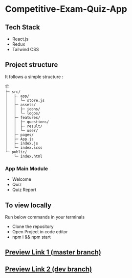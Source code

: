 # Competitive-Exam-Quiz-App

## Tech Stack 
- React.js
- Redux
- Tailwind CSS

## Project structure

It follows a simple structure :
```
📦
├─ src/
│   ├─ app/
│   │  └─ store.js
│   ├─ assets/
│   │  ├─ icons/
│   │  └─ logos/
│   ├─ features/
│   │  ├─ questions/
│   │  ├─ result/
│   │  └─ user/
│   ├─ pages/
│   ├─ App.js
│   ├─ index.js
│   └─ index.scss
└─ public/
    └─ index.html

```

### App Main Module
- Welcome 
- Quiz 
- Quiz Report

## To view locally
Run below commands in your terminals
+ Clone the repository
+ Open Project in code editor
+ npm i && npm start



## [Preview Link 1 (master branch)](https://64f2c9885a9e1946fabef74d--tubular-bunny-09d102.netlify.app/)
## [Preview Link 2 (dev branch)](https://656a31c59cf6c72c67d9d4eb--tranquil-malabi-3d4094.netlify.app/)
